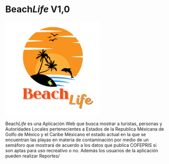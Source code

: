 # Beach*Life*  V1,0

![](image/README/1652620726804.png)

Beach*Life* es una Aplicación Web que busca   mostrar a turistas,  personas y Autoridades Locales pertenecientes a Estados de la Republica Méxicana de Golfo de México y el Caribe Méxicano el estado actual en la que se encuentran las playas en materia de contaminación por medio de un  semáforo que mostrará de acuerdo a los datos que publica COFEPRIS si son aptas para uso  recreativo o no. Además los usuarios de la aplicación pueden realizar Reportes/
